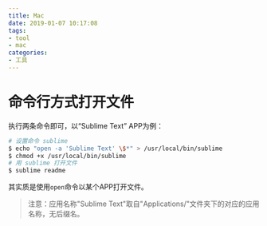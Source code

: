```yaml
---
title: Mac
date: 2019-01-07 10:17:08
tags:
- tool
- mac
categories:
- 工具
---
```


# 命令行方式打开文件

执行两条命令即可，以“Sublime Text” APP为例： 

```bash
# 设置命令 sublime
$ echo "open -a 'Sublime Text' \$*" > /usr/local/bin/sublime
$ chmod +x /usr/local/bin/sublime
# 用 sublime 打开文件
$ sublime readme
```

其实质是使用`open`命令以某个APP打开文件。 

> 注意：应用名称"Sublime Text"取自"Applications/"文件夹下的对应的应用名称，无后缀名。

